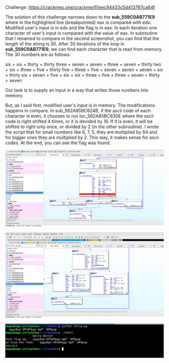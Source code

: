 Challenge: https://crackmes.one/crackme/61eec94433c5d413767ca64f

The solution of this challenge narrows down to the **sub_559C0AB771E9** where in the highlighted line (breakpointed) eax is compared with edx. Modified user's input is in edx and the flag is in eax. In each iteration one character of user's input is compared with the value of eax. In subroutine that I renamed to compare in the second screenshot, you can find that the length of the string is 30. After 30 iterations of the loop in **sub_559C0AB771E9**, we can find each character that is read from memory. The 30 numbers are as follows: 

six + six + thirty + thirty three + seven + seven + three + seven + thirty two + six + three + five + thirty five + three + five + seven + seven + seven + six + thirty six + seven + five + six + six + three + five + three + seven + thirty + seven

Our task is to supply an input in a way that writes those numbers into memory.

But, as I said first, modified user's input is in memory. The modifications happens in compare. In sub_562A85BC624B, if the ascii code of each character is even, it chooses to run loc_562A85BC630E where the ascii code is right shifted 4 times, or it is devided by 16. If it is even, it will be shifted to right only once, or divided by 2 (in the other subroutine). I wrote the script that for small numbers like 6, 7, 5, they are multiplied by 64 and for bigger ones they are multiplied by 2. This way, it makes sense for ascii codes. At the end, you can see the flag was found.

![Image 1](https://github.com/pyDeb/crackmes/blob/main/flag_eater_crackme/Screenshot%20from%202022-01-29%2015-14-23.png)

![Image 2](https://github.com/pyDeb/crackmes/blob/main/flag_eater_crackme/Screenshot%20from%202022-01-29%2015-15-58.png)

![Image 3](https://github.com/pyDeb/crackmes/blob/main/flag_eater_crackme/Screenshot%20from%202022-01-29%2016-11-37.png)
